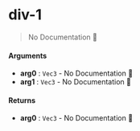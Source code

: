 # div\-1

> No Documentation 🚧

#### Arguments

- **arg0** : `Vec3` \- No Documentation 🚧
- **arg1** : `Vec3` \- No Documentation 🚧

#### Returns

- **arg0** : `Vec3` \- No Documentation 🚧